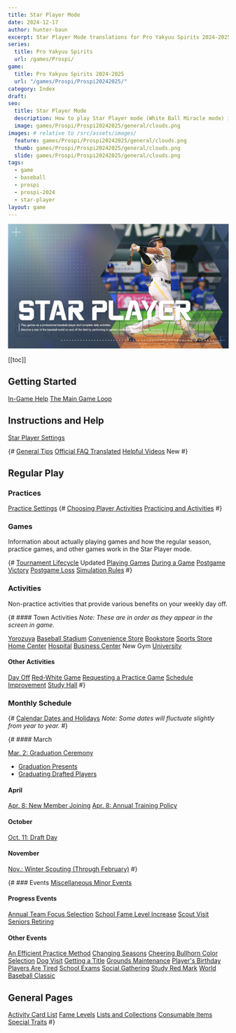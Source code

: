 ```yaml
---
title: Star Player Mode
date: 2024-12-17
author: hunter-baun
excerpt: Star Player Mode translations for Pro Yakyuu Spirits 2024-2025
series:
  title: Pro Yakyuu Spirits
  url: /games/Prospi/
game: 
  title: Pro Yakyuu Spirits 2024-2025
  url: "/games/Prospi/Prospi20242025/"
category: Index
draft: 
seo:
  title: Star Player Mode
  description: How to play Star Player mode (White Ball Miracle mode) in Prospi 2024-2025
  image: games/Prospi/Prospi20242025/general/clouds.png
images: # relative to /src/assets/images/
  feature: games/Prospi/Prospi20242025/general/clouds.png
  thumb: games/Prospi/Prospi20242025/general/clouds.png
  slide: games/Prospi/Prospi20242025/general/clouds.png
tags:
  - game
  - baseball
  - prospi
  - prospi-2024
  - star-player
layout: game
---
```

![Star Player title card](/assets/images/games/Prospi/Prospi20242025/general/title-cards/title-card-star-player.png)

[[toc]]
<article class="prose max-w-xl lg:max-w-4xl lg:prose-lg">

## Getting Started
[In-Game Help](./General/Official-Help)
[The Main Game Loop](./General/Main-Game-Loop)

## Instructions and Help
[Star Player Settings](./General/Star-Player-Settings)

{# [General Tips](<./General>)
[Official FAQ Translated](./General/FAQ)
[Helpful Videos](./General/Helpful-Videos) <span class="badge badge-primary">New</span> #}

## Regular Play
### Practices
[Practice Settings](./General/Setting-Practice-Orders)
{# [Choosing Player Activities](./General/Player-Activities)
[Practicing and Activities](./General/Practicing) #}

### Games
Information about actually playing games and how the regular season, practice games, and other games work in the Star Player mode.

{# [Tournament Lifecycle](./Gameplay/Tournament-Bracket-Selection) <span class="badge badge-primary">Updated</span>
[Playing Games](Gameplay/Playing-Games)
[During a Game](./Gameplay/During-a-Game)
[Postgame Victory](./Gameplay/Postgame)
[Postgame Loss](./Gameplay/Losing-a-Game)
[Simulation Rules](Gameplay/Sim-Rules) #}

### Activities
Non-practice activities that provide various benefits on your weekly day off.

{# #### Town Activities
*Note: These are in order as they appear in the screen in game.*

[Yorozuya](./Activities/Yorozuya)
[Baseball Stadium](./Activities/Stadium)
[Convenience Store](./Activities/Konbini)
[Bookstore](./Activities/Bookstore)
[Sports Store](./Activities/Sports-Store)
[Home Center](./Activities/Home-Center)
[Hospital](./Activities/Hospital)
[Business Center](./Activities/Business-Center) <span class="badge badge-primary">New</span>
Gym
[University](./Activities/University)

#### Other Activities
[Day Off](./Activities/Day-Off)
[Red-White Game](./Activities/Red-White-Game)
[Requesting a Practice Game](./Activities/Requesting-a-Practice-Game)
[Schedule Improvement](./Activities/Schedule-Improvement)
[Study Hall](./Activities/Study-Hall) #}

### Monthly Schedule
{# [Calendar Dates and Holidays](./General/Holidays-Key-Dates)
*Note: Some dates will fluctuate slightly from year to year.* #}

{# #### March

[Mar. 2: Graduation Ceremony](./Monthly/March/Graduation-Ceremony/)
* [Graduation Presents](./Monthly/March/Graduation-Presents)
* [Graduating Drafted Players](./Monthly/March/Graduating-Drafted-Players)

#### April
[Apr. 8: New Member Joining](./Monthly/April/New-Member-Joining)
[Apr. 8: Annual Training Policy](./Monthly/April/Annual-Training-Policy)

#### October
[Oct. 11: Draft Day](./Monthly/October/Draft-Day)

#### November
[Nov.: Winter Scouting (Through February)](./Monthly/November/Winter-Scouting) #}

{# ### Events
[Miscellaneous Minor Events](./Events/Minor-Events)

#### Progress Events
[Annual Team Focus Selection](./Events/Annual-Team-Focus)
[School Fame Level Increase](./Events/School-Fame-Increase)
[Scout Visit](./Events/Scout-Visit)
[Seniors Retiring](./Events/Seniors-Retiring)

#### Other Events
[An Efficient Practice Method](./Events/Efficient-Practice-Method)
[Changing Seasons](./Events/Changing-Seasons)
[Cheering Bullhorn Color Selection](./Events/Bullhorn-Color-Selection)
[Dog Visit](./Events/Dog-Visit)
[Getting a Title](./Events/Getting-a-Title)
[Grounds Maintenance](Events/Grounds-Maintenance)
[Player's Birthday](./Events/Player-Birthday)
[Players Are Tired](./Events/Players-Tired)
[School Exams](./Events/School-Exams)
[Social Gathering](./Events/Social-Gathering)
[Study Red Mark](./Events/Study-Red-Mark)
[World Baseball Classic](./Events/World-Baseball-Classic)

## General Pages
[Activity Card List](./General/Practice-Activity-Cards)
[Fame Levels](./General/Fame-Levels)
[Lists and Collections](./General/Lists)
[Consumable Items](./General/Items)
[Special Traits](./General/Manager-Training-Skills) #}

</article>